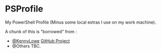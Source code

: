 # PSProfile
My PowerShell Profile (Minus some local extras I use on my work machine).

A chunk of this is "borrowed" from :
* [@KennyLowe](https://twitter.com/KennyLowe) [GitHub Project](https://github.com/KennyLowe/PProfile)
* @Others TBC.


